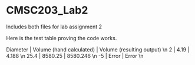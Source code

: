 # CMSC203_Lab2

Includes both files for lab assignment 2

Here is the test table proving the code works.

Diameter |	Volume (hand calculated) |	Volume (resulting output) \n
2		     |           4.19            |          4.188 \n
25.4		 |          8580.25          |         8580.246 \n
-5		   |           Error           |          Error \n
